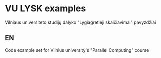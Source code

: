 # VU LYSK examples

Vilniaus universiteto studijų dalyko "Lygiagretieji skaičiavimai" pavyzdžiai

## EN

Code example set for Vilnius university's "Parallel Computing" course
